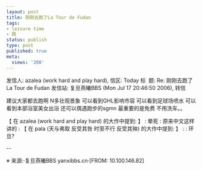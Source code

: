 ```yaml
---
layout: post
title: 刚刚去跑了La Tour de Fudan
tags:
- leisure time
- 跑
status: publish
type: post
published: true
meta:
  views: '208'
---
```

发信人: azalea (work hard and play hard), 信区: Today
标  题: Re: 刚刚去跑了La Tour de Fudan
发信站: 复旦燕曦BBS (Mon Jul 17 20:46:50 2006), 转信

建议大家都去跑啊
N多壮观景象
可以看到GHL影响市容
可以看到足球场喷水
可以看到本部浴室美女出浴
还可以偶遇跑步的sgmn
最重要的是免费 不用洗车。。

【 在 azalea (work hard and play hard) 的大作中提到: 】
: 晕死
: 原来中文这样讲的
: 【 在 pala (天与弗取 反受其咎 时至不行 反受其殃) 的大作中提到: 】
: : 环旦?

--

※ 来源:·复旦燕曦BBS yanxibbs.cn·[FROM: 10.100.146.82] 
